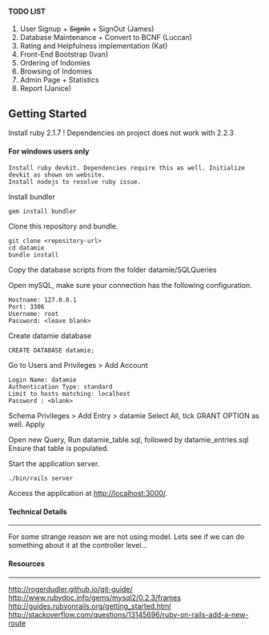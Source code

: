 #### TODO LIST
1. User Signup + ~~SignIn~~ + SignOut (James)
2. Database Maintenance + Convert to BCNF (Luccan)
3. Rating and Helpfulness implementation (Kat)
4. Front-End Bootstrap (Ivan)
5. Ordering of Indomies
6. Browsing of Indomies
7. Admin Page + Statistics
8. Report (Janice)

## Getting Started

Install ruby 2.1.7 !
Dependencies on project does not work with 2.2.3

#### For windows users only

    Install ruby devkit. Dependencies require this as well. Initialize devkit as shown on website.
    Install nodejs to resolve ruby issue.

Install bundler

    gem install bundler

Clone this repository and bundle.

    git clone <repository-url>
    cd datamie
    bundle install

Copy the database scripts from the folder datamie/SQLQueries

Open mySQL, make sure your connection has the following configuration.

    Hostname: 127.0.0.1
    Port: 3306
    Username: root
    Password: <leave blank>

Create datamie database

    CREATE DATABASE datamie;

Go to Users and Privileges > Add Account

    Login Name: datamie
    Authentication Type: standard
    Limit to hosts matching: localhost
    Password : <blank>

Schema Privileges > Add Entry > datamie
Select All, tick GRANT OPTION as well.
Apply

Open new Query, Run datamie_table.sql, followed by datamie_entries.sql
Ensure that table is populated.

Start the application server.

    ./bin/rails server

Access the application at [http://localhost:3000/](http://localhost:3000/).

#### Technical Details
------
For some strange reason we are not using model.
Lets see if we can do something about it at the controller level...

#### Resources
------
http://rogerdudler.github.io/git-guide/
http://www.rubydoc.info/gems/mysql2/0.2.3/frames
http://guides.rubyonrails.org/getting_started.html
http://stackoverflow.com/questions/13145696/ruby-on-rails-add-a-new-route
